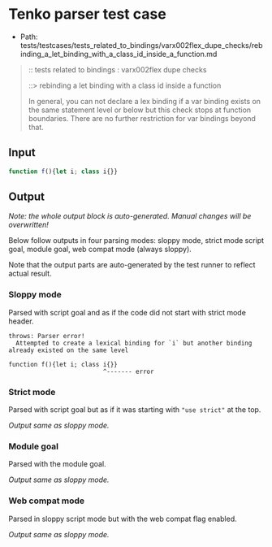 # Tenko parser test case

- Path: tests/testcases/tests_related_to_bindings/varx002flex_dupe_checks/rebinding_a_let_binding_with_a_class_id_inside_a_function.md

> :: tests related to bindings : varx002flex dupe checks
>
> ::> rebinding a let binding with a class id inside a function
> 
> In general, you can not declare a lex binding if a var binding exists on the same statement level or below but this check stops at function boundaries. There are no further restriction for var bindings beyond that.

## Input

`````js
function f(){let i; class i{}}
`````

## Output

_Note: the whole output block is auto-generated. Manual changes will be overwritten!_

Below follow outputs in four parsing modes: sloppy mode, strict mode script goal, module goal, web compat mode (always sloppy).

Note that the output parts are auto-generated by the test runner to reflect actual result.

### Sloppy mode

Parsed with script goal and as if the code did not start with strict mode header.

`````
throws: Parser error!
  Attempted to create a lexical binding for `i` but another binding already existed on the same level

function f(){let i; class i{}}
                          ^------- error
`````

### Strict mode

Parsed with script goal but as if it was starting with `"use strict"` at the top.

_Output same as sloppy mode._

### Module goal

Parsed with the module goal.

_Output same as sloppy mode._

### Web compat mode

Parsed in sloppy script mode but with the web compat flag enabled.

_Output same as sloppy mode._
